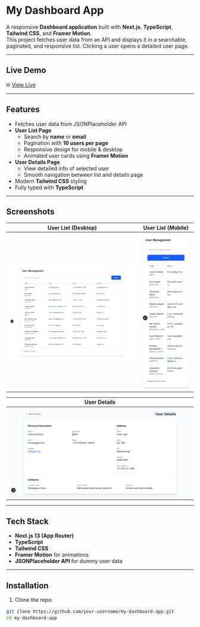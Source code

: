 # My Dashboard App

A responsive **Dashboard application** built with **Next.js**, **TypeScript**, **Tailwind CSS**, and **Framer Motion**.  
This project fetches user data from an API and displays it in a searchable, paginated, and responsive list. Clicking a user opens a detailed user page.

---

## Live Demo

🌐 [View Live]( https://user-management-assignment-app.vercel.app)  

---

## Features

- Fetches user data from JSONPlaceholder API
- **User List Page**
  - Search by **name** or **email**
  - Pagination with **10 users per page**
  - Responsive design for mobile & desktop
  - Animated user cards using **Framer Motion**
- **User Details Page**
  - View detailed info of selected user
  - Smooth navigation between list and details page
- Modern **Tailwind CSS** styling
- Fully typed with **TypeScript**

---

## Screenshots

| User List (Desktop) | User List (Mobile) |
|--------------------|------------------|
| ![desktop](./public/dashbord.png) | ![mobile](./public/mobile%20(2).png) |

| User Details |
|-------------|
| ![details](./public/detils.png) |

---

## Tech Stack

- **Next.js 13 (App Router)**
- **TypeScript**
- **Tailwind CSS**
- **Framer Motion** for animations
- **JSONPlaceholder API** for dummy user data

---

## Installation

1. Clone the repo:

```bash
git clone https://github.com/your-username/my-dashboard-app.git
cd my-dashboard-app
